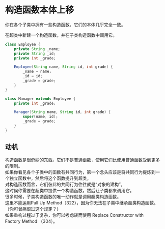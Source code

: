 # 构造函数本体上移

你在各个⼦类中拥有⼀些构造函数，它们的本体⼏乎完全⼀致。 

在超类中新建⼀个构造函数，并在⼦类构造函数中调⽤它。

```java
class Employee {
    private String _name;
    private String _id;
    private int _grade;

    Employee(String name, String id, int grade) {
        _name = name;
        _id = id;
        _grade = grade;
    }
}
```

```java
class Manager extends Employee {
    private int _grade;

    Manager(String name, String id, int grade) {
        super(name, id);
        _grade = grade;
    }
}
```



## 动机
构造函数是很奇妙的东⻄。它们不是普通函数，使⽤它们⽐使⽤普通函数受到更多的限制。  
如果你看⻅各个⼦类中的函数有共同⾏为，第⼀个念头应该是将共同⾏为提炼到⼀个独⽴函数中，然后将这个函数提升到超类。  
对构造函数⽽⾔，它们彼此的共同⾏为往往就是“对象的建构”。  
这时候你需要在超类中提供⼀个构造函数，然后让⼦类都来调⽤它。  
很多时候，⼦类构造函数的唯⼀动作就是调⽤超类构造函数。  
这⾥不能运⽤Pull Up Method（322），因为你⽆法在⼦类中继承超类构造函数。（你可曾痛恨过这个规定？）  
如果重构过程过于复杂，你可以考虑转⽽使⽤ Replace Constructor with Factory Method （304）。


